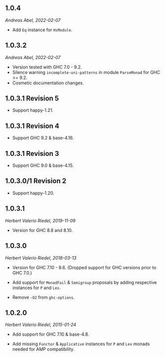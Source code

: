 ## 1.0.4

_Andreas Abel, 2022-02-07_

  - Add `Eq` instance for `HsModule`.

## 1.0.3.2

_Andreas Abel, 2022-02-07_

  - Version tested with GHC 7.0 - 9.2.
  - Silence warning `incomplete-uni-patterns` in module `ParseMonad` for GHC >= 9.2.
  - Cosmetic documentation changes.

## 1.0.3.1 Revision 5

  - Support happy-1.21.

## 1.0.3.1 Revision 4

  - Support GHC 9.2 & base-4.16.

## 1.0.3.1 Revision 3

  - Support GHC 9.0 & base-4.15.

## 1.0.3.0/1 Revision 2

  - Support happy-1.20.

## 1.0.3.1

_Herbert Valerio Riedel, 2019-11-09_

  - Version for GHC 8.8 and 8.10.

## 1.0.3.0

_Herbert Valerio Riedel, 2018-03-13_

  - Version for GHC 7.10 - 8.6.
    (Dropped support for GHC versions prior to GHC 7.0.)

  - Add support for `MonadFail` & `Semigroup` proposals by
    adding respective instances for `P` and `Lex`.

  - Remove `-O2` from `ghc-options`.

## 1.0.2.0

_Herbert Valerio Riedel, 2015-01-24_

  - Add support for GHC 7.10 & base-4.8.

  - Add missing `Functor` & `Applicative` instances for `P` and `Lex`
    monads needed for AMP compatibility.
